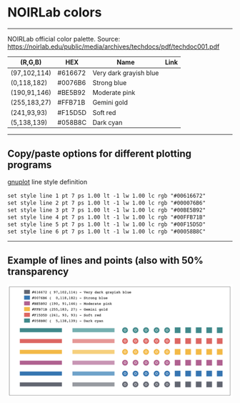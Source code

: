 # NOIRLab colors
---
NOIRLab official color palette. Source: https://noirlab.edu/public/media/archives/techdocs/pdf/techdoc001.pdf

(R,G,B) | HEX | Name | Link
--------|-----|------|-----
(97,102,114)|\#616672|Very dark grayish blue|
(0,118,182)|\#0076B6|Strong blue|
(190,91,146)|\#BE5B92|Moderate pink|
(255,183,27)|\#FFB71B|Gemini gold|
(241,93,93)|\#F15D5D|Soft red|
(5,138,139)|\#058B8C|Dark cyan|

---
## Copy/paste options for different plotting programs

[gnuplot](http://gnuplot.info/) line style definition

    set style line 1 pt 7 ps 1.00 lt -1 lw 1.00 lc rgb "#00616672"
    set style line 2 pt 7 ps 1.00 lt -1 lw 1.00 lc rgb "#000076B6"
    set style line 3 pt 7 ps 1.00 lt -1 lw 1.00 lc rgb "#00BE5B92"
    set style line 4 pt 7 ps 1.00 lt -1 lw 1.00 lc rgb "#00FFB71B"
    set style line 5 pt 7 ps 1.00 lt -1 lw 1.00 lc rgb "#00F15D5D"
    set style line 6 pt 7 ps 1.00 lt -1 lw 1.00 lc rgb "#00058B8C"

---
## Example of lines and points (also with 50% transparency

![example](https://raw.githubusercontent.com/vmplacco/noirlab_colors/main/noirlab_colors.png)
